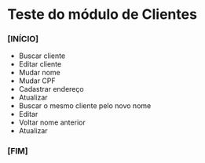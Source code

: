 # Teste do módulo de Clientes
### [INÍCIO]
- Buscar cliente
- Editar cliente
- Mudar nome
- Mudar CPF
- Cadastrar endereço
- Atualizar
- Buscar o mesmo cliente pelo novo nome
- Editar
- Voltar nome anterior
- Atualizar
### [FIM]
